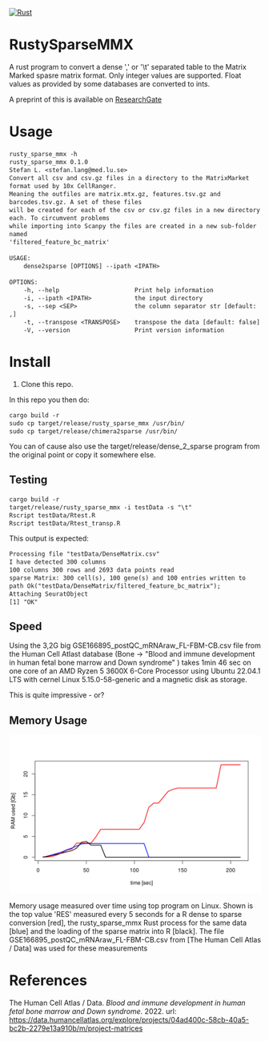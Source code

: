 [![Rust](https://github.com/stela2502/RustySparseMMX/actions/workflows/rust.yml/badge.svg)](https://github.com/stela2502/RustySparseMMX/actions/workflows/rust.yml)

# RustySparseMMX

A rust program to convert a dense ',' or '\t' separated table to the Matrix Marked spasre matrix format.
Only integer values are supported. Float values as provided by some databases are converted to ints.

A preprint of this is available on [ResearchGate](https://www.researchgate.net/publication/368667970_dense2sparse_a_Rust_program_to_convert_published_SingleCell_dense_matrices_to_the_MatrixMarket_format)
# Usage

```
rusty_sparse_mmx -h
rusty_sparse_mmx 0.1.0
Stefan L. <stefan.lang@med.lu.se>
Convert all csv and csv.gz files in a directory to the MatrixMarket format used by 10x CellRanger.
Meaning the outfiles are matrix.mtx.gz, features.tsv.gz and barcodes.tsv.gz. A set of these files
will be created for each of the csv or csv.gz files in a new directory each. To circumvent problems
while importing into Scanpy the files are created in a new sub-folder named
'filtered_feature_bc_matrix'

USAGE:
    dense2sparse [OPTIONS] --ipath <IPATH>

OPTIONS:
    -h, --help                     Print help information
    -i, --ipath <IPATH>            the input directory
    -s, --sep <SEP>                the column separator str [default: ,]
    -t, --transpose <TRANSPOSE>    transpose the data [default: false]
    -V, --version                  Print version information

```


# Install

1. Clone this repo.

In this repo you then do:

```
cargo build -r
sudo cp target/release/rusty_sparse_mmx /usr/bin/
sudo cp target/release/chimera2sparse /usr/bin/
```

You can of cause also use the target/release/dense_2_sparse program from the original point or copy it somewhere else.


## Testing

```
cargo build -r
target/release/rusty_sparse_mmx -i testData -s "\t"
Rscript testData/Rtest.R
Rscript testData/Rtest_transp.R
```

This output is expected:

```
Processing file "testData/DenseMatrix.csv"
I have detected 300 columns
100 columns 300 rows and 2693 data points read
sparse Matrix: 300 cell(s), 100 gene(s) and 100 entries written to path Ok("testData/DenseMatrix/filtered_feature_bc_matrix"); 
Attaching SeuratObject
[1] "OK"
```

## Speed

Using the 3,2G big GSE166895_postQC_mRNAraw_FL-FBM-CB.csv file from the Human Cell Atlast database (Bone -> "Blood and immune development in human fetal bone marrow and Down syndrome" )
takes 1min 46 sec on one core of an AMD Ryzen 5 3600X 6-Core Processor using Ubuntu 22.04.1 LTS with cernel Linux 5.15.0-58-generic and a magnetic disk as storage.

This is quite impressive - or?


## Memory Usage

![rusty_sparse_mmx comparative memory usage](MemoryUsage.svg)

Memory usage measured over time using top program on Linux. Shown is the top value 'RES' measured every 5 seconds for a R dense to sparse conversion [red], the rusty_sparse_mmx Rust process for the same data [blue] and the loading of the sparse matrix into R [black]. The file GSE166895_postQC_mRNAraw_FL-FBM-CB.csv from [The Human Cell Atlas / Data] was used for these measurements


# References

The Human Cell Atlas / Data. *Blood and immune development in human
fetal bone marrow and Down syndrome.* 2022. url:
https://data.humancellatlas.org/explore/projects/04ad400c-58cb-40a5-bc2b-2279e13a910b/m/project-matrices
